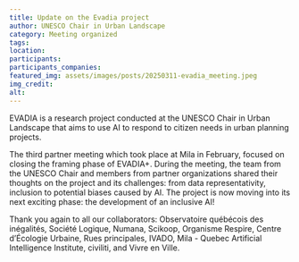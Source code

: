 ```yaml
---
title: Update on the Evadia project
author: UNESCO Chair in Urban Landscape
category: Meeting organized
tags:
location: 
participants: 
participants_companies: 
featured_img: assets/images/posts/20250311-evadia_meeting.jpeg
img_credit: 
alt:
---
```

EVADIA is a research project conducted at the UNESCO Chair in Urban Landscape that aims to use AI to respond to citizen needs in urban planning projects.

The third partner meeting which took place at Mila in February, focused on closing the framing phase of EVADIA+. During the meeting, the team from the UNESCO Chair and members from partner organizations shared their thoughts on the project and its challenges: from data representativity, inclusion to potential biases caused by AI.
The project is now moving into its next exciting phase: the development of an inclusive AI!

Thank you again to all our collaborators: Observatoire québécois des inégalités, Société Logique, Numana, Scikoop, Organisme Respire, Centre d’Écologie Urbaine, Rues principales, IVADO, Mila - Quebec Artificial Intelligence Institute, civiliti, and Vivre en Ville.
